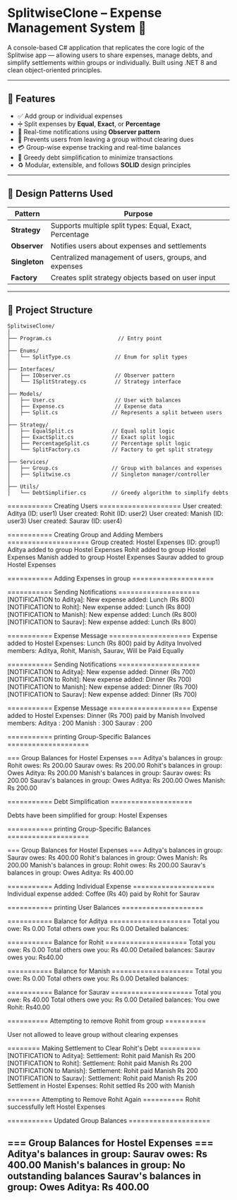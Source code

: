 # SplitwiseClone – Expense Management System 🧾

A console-based C# application that replicates the core logic of the Splitwise app — allowing users to share expenses, manage debts, and simplify settlements within groups or individually. Built using .NET 8 and clean object-oriented principles.

---

## 🚀 Features

- ✅ Add group or individual expenses
- ➗ Split expenses by **Equal**, **Exact**, or **Percentage**
- 🔔 Real-time notifications using **Observer pattern**
- 🤝 Prevents users from leaving a group without clearing dues
- 💳 Group-wise expense tracking and real-time balances
- 🔄 Greedy debt simplification to minimize transactions
- ♻️ Modular, extensible, and follows **SOLID** design principles

---

## 🔧 Design Patterns Used

| Pattern     | Purpose |
|------------|---------|
| **Strategy**     | Supports multiple split types: Equal, Exact, Percentage |
| **Observer**     | Notifies users about expenses and settlements |
| **Singleton**    | Centralized management of users, groups, and expenses |
| **Factory**      | Creates split strategy objects based on user input |

---

## 📁 Project Structure

```
SplitwiseClone/
│
├── Program.cs                     // Entry point
│
├── Enums/
│   └── SplitType.cs              // Enum for split types
│
├── Interfaces/
│   ├── IObserver.cs              // Observer pattern
│   └── ISplitStrategy.cs         // Strategy interface
│
├── Models/
│   ├── User.cs                   // User with balances
│   ├── Expense.cs                // Expense data
│   ├── Split.cs                 // Represents a split between users
│
├── Strategy/
│   ├── EqualSplit.cs            // Equal split logic
│   ├── ExactSplit.cs            // Exact split logic
│   ├── PercentageSplit.cs       // Percentage split logic
│   └── SplitFactory.cs          // Factory to get split strategy
│
├── Services/
│   ├── Group.cs                 // Group with balances and expenses
│   ├── Splitwise.cs             // Singleton manager/controller
│
├── Utils/
│   └── DebtSimplifier.cs        // Greedy algorithm to simplify debts
```
=========== Creating Users ====================
User created: Aditya (ID: user1)
User created: Rohit (ID: user2)
User created: Manish (ID: user3)
User created: Saurav (ID: user4)

=========== Creating Group and Adding Members ====================
Group created: Hostel Expenses (ID: group1)
Aditya added to group Hostel Expenses
Rohit added to group Hostel Expenses
Manish added to group Hostel Expenses
Saurav added to group Hostel Expenses

=========== Adding Expenses in group ====================

=========== Sending Notifications ====================
[NOTIFICATION to Aditya]: New expense added: Lunch (Rs 800)
[NOTIFICATION to Rohit]: New expense added: Lunch (Rs 800)
[NOTIFICATION to Manish]: New expense added: Lunch (Rs 800)
[NOTIFICATION to Saurav]: New expense added: Lunch (Rs 800)

=========== Expense Message ====================
Expense added to Hostel Expenses: Lunch (Rs 800) paid by Aditya
Involved members:
Aditya, Rohit, Manish, Saurav, 
Will be Paid Equally

=========== Sending Notifications ====================
[NOTIFICATION to Aditya]: New expense added: Dinner (Rs 700)
[NOTIFICATION to Rohit]: New expense added: Dinner (Rs 700)
[NOTIFICATION to Manish]: New expense added: Dinner (Rs 700)
[NOTIFICATION to Saurav]: New expense added: Dinner (Rs 700)

=========== Expense Message ====================
Expense added to Hostel Expenses: Dinner (Rs 700) paid by Manish
Involved members:
Aditya : 200
Manish : 300
Saurav : 200

=========== printing Group-Specific Balances ====================

=== Group Balances for Hostel Expenses ===
Aditya's balances in group:
  Rohit owes: Rs 200.00
  Saurav owes: Rs 200.00
Rohit's balances in group:
  Owes Aditya: Rs 200.00
Manish's balances in group:
  Saurav owes: Rs 200.00
Saurav's balances in group:
  Owes Aditya: Rs 200.00
  Owes Manish: Rs 200.00

=========== Debt Simplification ====================

Debts have been simplified for group: Hostel Expenses

=========== printing Group-Specific Balances ====================

=== Group Balances for Hostel Expenses ===
Aditya's balances in group:
  Saurav owes: Rs 400.00
Rohit's balances in group:
  Owes Manish: Rs 200.00
Manish's balances in group:
  Rohit owes: Rs 200.00
Saurav's balances in group:
  Owes Aditya: Rs 400.00

=========== Adding Individual Expense ====================
Individual expense added: Coffee (Rs 40) paid by Rohit for Saurav

=========== printing User Balances ====================

=========== Balance for Aditya ====================
Total you owe: Rs 0.00
Total others owe you: Rs 0.00
Detailed balances:

=========== Balance for Rohit ====================
Total you owe: Rs 0.00
Total others owe you: Rs 40.00
Detailed balances:
  Saurav owes you: Rs40.00

=========== Balance for Manish ====================
Total you owe: Rs 0.00
Total others owe you: Rs 0.00
Detailed balances:

=========== Balance for Saurav ====================
Total you owe: Rs 40.00
Total others owe you: Rs 0.00
Detailed balances:
  You owe Rohit: Rs40.00

========== Attempting to remove Rohit from group ==========

User not allowed to leave group without clearing expenses

======== Making Settlement to Clear Rohit's Debt ==========
[NOTIFICATION to Aditya]: Settlement: Rohit paid Manish Rs 200
[NOTIFICATION to Rohit]: Settlement: Rohit paid Manish Rs 200
[NOTIFICATION to Manish]: Settlement: Rohit paid Manish Rs 200
[NOTIFICATION to Saurav]: Settlement: Rohit paid Manish Rs 200
Settlement in Hostel Expenses: Rohit settled Rs 200 with Manish

======== Attempting to Remove Rohit Again ==========
Rohit successfully left Hostel Expenses

=========== Updated Group Balances ====================

=== Group Balances for Hostel Expenses ===
Aditya's balances in group:
  Saurav owes: Rs 400.00
Manish's balances in group:
  No outstanding balances
Saurav's balances in group:
  Owes Aditya: Rs 400.00
---
